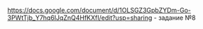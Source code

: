 https://docs.google.com/document/d/1OLSGZ3GpbZYDm-Go-3PWtTjb_Y7hq6IJqZnQ4HfKXfI/edit?usp=sharing - задание №8
